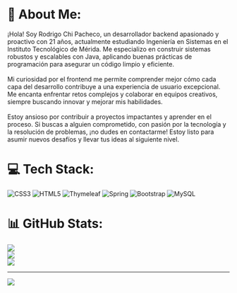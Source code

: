 # 💫 About Me:
¡Hola! Soy Rodrigo Chi Pacheco, un desarrollador backend apasionado y proactivo con 21 años, actualmente estudiando Ingeniería en Sistemas en el Instituto Tecnológico de Mérida. Me especializo en construir sistemas robustos y escalables con Java, aplicando buenas prácticas de programación para asegurar un código limpio y eficiente.<br><br>Mi curiosidad por el frontend me permite comprender mejor cómo cada capa del desarrollo contribuye a una experiencia de usuario excepcional. Me encanta enfrentar retos complejos y colaborar en equipos creativos, siempre buscando innovar y mejorar mis habilidades.<br><br>Estoy ansioso por contribuir a proyectos impactantes y aprender en el proceso. Si buscas a alguien comprometido, con pasión por la tecnología y la resolución de problemas, ¡no dudes en contactarme! Estoy listo para asumir nuevos desafíos y llevar tus ideas al siguiente nivel.


# 💻 Tech Stack:
![CSS3](https://img.shields.io/badge/css3-%231572B6.svg?style=for-the-badge&logo=css3&logoColor=white) ![HTML5](https://img.shields.io/badge/html5-%23E34F26.svg?style=for-the-badge&logo=html5&logoColor=white) ![Thymeleaf](https://img.shields.io/badge/Thymeleaf-%23005C0F.svg?style=for-the-badge&logo=Thymeleaf&logoColor=white) ![Spring](https://img.shields.io/badge/spring-%236DB33F.svg?style=for-the-badge&logo=spring&logoColor=white) ![Bootstrap](https://img.shields.io/badge/bootstrap-%238511FA.svg?style=for-the-badge&logo=bootstrap&logoColor=white) ![MySQL](https://img.shields.io/badge/mysql-4479A1.svg?style=for-the-badge&logo=mysql&logoColor=white)
# 📊 GitHub Stats:
![](https://github-readme-stats.vercel.app/api?username=RafaPacheco2003&theme=shadow_blue&hide_border=false&include_all_commits=false&count_private=false)<br/>
![](https://github-readme-streak-stats.herokuapp.com/?user=RafaPacheco2003&theme=shadow_blue&hide_border=false)<br/>
![](https://github-readme-stats.vercel.app/api/top-langs/?username=RafaPacheco2003&theme=shadow_blue&hide_border=false&include_all_commits=false&count_private=false&layout=compact)

---
[![](https://visitcount.itsvg.in/api?id=RafaPacheco2003&icon=0&color=0)](https://visitcount.itsvg.in)

<!-- Proudly created with GPRM ( https://gprm.itsvg.in ) -->
